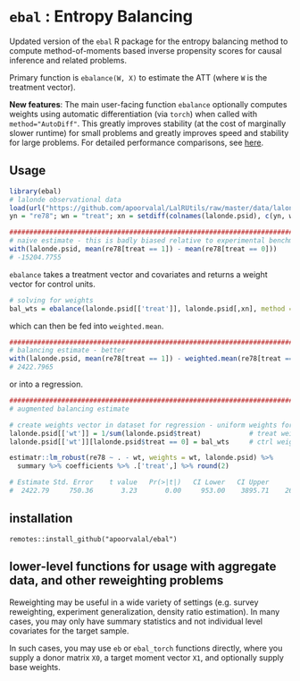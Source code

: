 # `ebal` : Entropy Balancing

Updated version of the `ebal` R package for the entropy balancing method to compute method-of-moments based inverse propensity scores for causal inference and related problems.

Primary function is `ebalance(W, X)` to estimate the ATT (where `W` is the treatment vector).

__New features__: The main user-facing function `ebalance` optionally computes weights using automatic differentiation (via `torch`) when called with `method="AutoDiff"`. This greatly improves stability (at the cost of marginally slower runtime) for small problems and greatly improves speed and stability for large problems. For detailed performance comparisons, see [here](https://nbviewer.org/github/apoorvalal/ebal/blob/master/vignettes/performance_comparisons.pdf).

## Usage

```r
library(ebal)
# lalonde observational data
load(url("https://github.com/apoorvalal/LalRUtils/raw/master/data/lalonde.psid.RData"))
yn = "re78"; wn = "treat"; xn = setdiff(colnames(lalonde.psid), c(yn, wn))

################################################################################
# naive estimate - this is badly biased relative to experimental benchmark of 1794
with(lalonde.psid, mean(re78[treat == 1]) - mean(re78[treat == 0]))
# -15204.7755
```

`ebalance` takes a treatment vector and covariates and returns a weight vector for control units.

```r
# solving for weights
bal_wts = ebalance(lalonde.psid[['treat']], lalonde.psid[,xn], method = "AutoDiff")$w
```

which can then be fed into `weighted.mean`.

```r
################################################################################
# balancing estimate - better
with(lalonde.psid, mean(re78[treat == 1]) - weighted.mean(re78[treat == 0], bal_wts))
# 2422.7965
```

or into a regression.

```r
################################################################################
# augmented balancing estimate

# create weights vector in dataset for regression - uniform weights for treated units
lalonde.psid[['wt']] = 1/sum(lalonde.psid$treat)            # treat weights = 1/Nt
lalonde.psid[['wt']][lalonde.psid$treat == 0] = bal_wts     # ctrl weights = ebal weights

estimatr::lm_robust(re78 ~ . - wt, weights = wt, lalonde.psid) %>%
  summary %>% coefficients %>% .['treat',] %>% round(2)

# Estimate Std. Error    t value   Pr(>|t|)   CI Lower   CI Upper         DF
#  2422.79     750.36       3.23       0.00     953.00    3895.71    2663.00
```


## installation

```
remotes::install_github("apoorvalal/ebal")
```

## lower-level functions for usage with aggregate data, and other reweighting problems
Reweighting may be useful in a wide variety of settings (e.g. survey reweighting, experiment generalization, density ratio estimation). In many cases, you may only have summary statistics and not individual level covariates for the target sample.

In such cases, you may use `eb` or `ebal_torch` functions directly, where you supply a donor matrix `X0`, a target moment vector `X1`, and optionally supply base weights.

